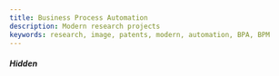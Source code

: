 ```yaml
---
title: Business Process Automation 
description: Modern research projects
keywords: research, image, patents, modern, automation, BPA, BPM 
---
```


##### Hidden 